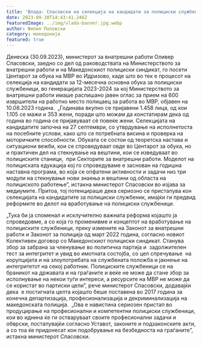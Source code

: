 ```yaml
---
title: 'Влада: Спасовски на селекција на кандидати за полициски службеник во Центар за обука Идризово - Сериозен пристап во продуцирање професионални полициски службеници - 30 СЕПТЕМВРИ 2023'
date: 2023-09-30T14:43:41.246Z
featuredImage: ../img/vlada-banner.jpg.webp
author: Филип Поповски
category: македонија
featured: true
---
```

Денеска (30.09.2023), министерот за внатрешни работи Оливер Спасовски, заедно со дел од раководствата на Министерството за внатрешни работи и на Македонскиот полициски синдикат, го посети Центарот за обука на МВР во Идризово, каде што во тек е процесот на селекција на кандидати за 12-месечна основна обука за полициски службеници, во генерацијата 2023-2024 за кој Министерството за внатрешни работи имаше распишано јавен оглас за прием на 600 извршители на работно место полицаец за работа во МВР, објавен на 10.08.2023 година. 
„Годинава вкупно се пријавени 1.458 лица, од кои 1.105 се мажи и 353 жени, поради што можам да констатирам дека од година во година се пријавуваат сѐ повеќе жени. Селекцијата на кандидатите започна на 27 септември, со утврдување на исполнетоста на посебните услови, како што се потребната висина и проверка на моторичките способности. Обуката се состои од теоретска настава и ситуациони вежби, кои се спроведуваат овде во Центарот за обука, но и практичен дел на стекнување на вештини, кои се изведуваат во полициските станици,  при Секторите за внатрешни работи. Моделот на полициската едукација кој го спроведуваме е заснован на годишна наставна програма, во која се опфатени активности и задачи низ три модули на стекнување нови знаења и вештини од областа на полициското работење”, истакна министерот Спасовски во изјава за медиумите. Притоа, тој потенцираше дека сериозно се пристапува кон селекцијата на кандидатите за полициски службеник, имајќи ги предвид реформите во делот на вработување на полициски службеници.

„Тука би ја споменал и исклучително важната реформа којашто ја спроведовме, а со која го променивме и концептот на вработување на полициските службеници, преку измените на Законот за внатрешни работи и Законот за полиција од март 2022 година, согласно новиот Колективен договор со Македонскиот полициски синдикат. Станува збор за забрана за членување во политичка партија и  задолжителен тест за интегритет и увид во имотната состојба, со цел спречување  на корупцијата и на злоупотребата на службената положба и јакнење на интегритетот на секој работник. Полициските службеници се на браникот на државата и на граѓаните и веќе не може да стане збор за исполнување на некои туѓи интереси, а ресурсите на МВР не може да се користат во партиски цели”, рече министерот Спасовски, додавајќи дека  е постигната целта којашто беше поставена во 2017 година за конечна департизација, професионализација и декриминализација на македонската полиција. 
„Ова е навистина сериозен пристап во продуцирање на професионални и компетентни полициски службеници, кои во иднина ќе ги остваруваат своите професионални задачи и обврски, постапувајќи согласно Уставот, законите и подзаконските акти, а со тоа ќе придонесат кон подобрување на безбедноста на граѓаните”, истакна министерот Спасовски.
